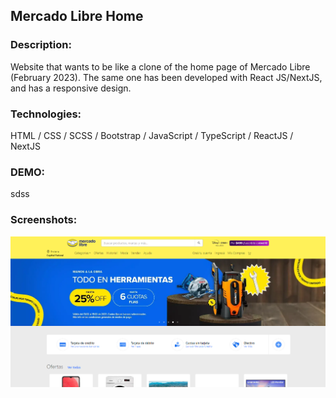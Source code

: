 ## Mercado Libre Home

### Description:

Website that wants to be like a clone of the home page of Mercado Libre (February 2023). The same one has been developed with React JS/NextJS, and has a responsive design.

### Technologies:

HTML / CSS / SCSS / Bootstrap / JavaScript / TypeScript / ReactJS / NextJS

### DEMO:

sdss

### Screenshots:

![alt text](https://github.com/MartinLaRosa27/Mercado-Libre-Home/blob/main/resources/screnshot01.png?raw=true)
